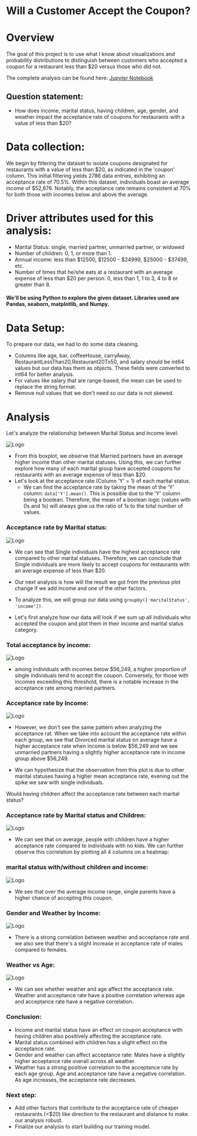 
# Will a Customer Accept the Coupon?

# Overview

The goal of this project is to use what I know about visualizations and probability distributions to distinguish between customers who accepted a coupon for a restaurant less than $20 versus those who did not.

The complete analysis can be found here: [Jupyter Notebook](https://github.com/Ziggy-Z/Coupon-Acceptance/blob/main/notebook/prompt.ipynb)
## Question statement:
* How does income, marital status, having children, age, gender, and weather impact the acceptance rate of coupons for restaurants with a value of less than $20?

# Data collection:
We begin by filtering the dataset to isolate coupons designated for restaurants with a value of less than $20, as indicated in the 'coupon' column. This initial filtering yields 2786 data entries, exhibiting an acceptance rate of 70.5%. Within this dataset, individuals boast an average income of $52,676. Notably, the acceptance rate remains consistent at 70% for both those with incomes below and above the average.

# Driver attributes used for this analysis:
* Marital Status: single, married partner, unmarried partner, or widowed
* Number of children: 0, 1, or more than 1.
* Annual income: less than $12500, $12500 - $24999, $25000 - $37499, etc.
* Number of times that he/she eats at a restaurant with an average expense of less than $20 per person: 0, less than 1, 1 to 3, 4 to 8 or greater than 8.
#### We'll be using Python to explore the given dataset. Libraries used are Pandas, seaborn, matplotlib, and Numpy.
# Data Setup:
To prepare our data, we had to do some data cleaning.
* Columns like age, bar, coffeeHouse, carryAway, RestaurantLessThan20,Restaurant20To50, and salary should be int64 values but our data has them as objects. These fields were converted to int64 for better analysis.
* For values like salary that are range-based, the mean can be used to replace the string format.
* Remove null values that we don't need so our data is not skewed.

# Analysis
 Let's analyze the relationship between Marital Status and income level:
 
![Logo](https://github.com/Ziggy-Z/Coupon-Acceptance/blob/main/images/boxplot.png)
* From this boxplot, we observe that Married partners have an average higher income than other marital statuses. Using this, we can further explore how many of each marital group have accepted coupons for restaurants with an average expense of less than $20.
* Let's look at the acceptance rate (Column 'Y' = 1) of each marital status.
    - We can find the acceptance rate by taking the mean of the 'Y' column: `data['Y'].mean()`. This is     possible due to the 'Y' column being a boolean. Therefore, the mean of a boolean logic (values with 0s and 1s) will always give us the ratio of 1s to the total number of values.
### Acceptance rate by Marital status:

![Logo](https://github.com/Ziggy-Z/Coupon-Acceptance/blob/main/images/maritalAcceptance.png)
* We can see that Single individuals have the highest acceptance rate compared to other marital statuses. Therefore, we can conclude that Single individuals are more likely to accept coupons for restaurants with an average expense of less than $20.

* Our next analysis is how will the result we got from the previous plot change if we add income and one of the other factors.
* To analyze this, we will group our data using `groupby(['maritalStatus', 'income'])`.
* Let's first analyze how our data will look if we sum up all individuals who accepted the coupon and plot them in their income and marital status category.
### Total acceptance by income:

![Logo](https://github.com/Ziggy-Z/Coupon-Acceptance/blob/main/images/totalAcc.png)
* among individuals with incomes below $56,249, a higher proportion of single individuals tend to accept the coupon. Conversely, for those with incomes exceeding this threshold, there is a notable increase in the acceptance rate among married partners.

### Acceptance rate by Income:

![Logo](https://github.com/Ziggy-Z/Coupon-Acceptance/blob/main/images/incomeVacc.png)

* However, we don't see the same pattern when analyzing the acceptance rat. When we take into account the acceptance rate within each group, we see that Divorced marital status on average have a higher acceptance rate when income is below $56,249 and we see unmarried partners having a slightly higher acceptance rate in income group above $56,249.

* We can hypothesize that the observation from this plot is due to other marital statuses having a higher mean acceptance rate, evening out the spike we saw with single individuals.

Would having children affect the acceptance rate between each marital status?

### Acceptance rate by Marital status and Children:
![Logo](https://github.com/Ziggy-Z/Coupon-Acceptance/blob/main/images/maritalAccBych.png)

* We can see that on average, people with children have a higher acceptance rate compared to individuals with no kids.
We can further observe this correlation by plotting all 4 columns on a heatmap:
### marital status with/without children and income:
![Logo](https://github.com/Ziggy-Z/Coupon-Acceptance/blob/main/images/heatmap.png)
* We see that over the average income range, single parents have a higher chance of accepting this coupon.

### Gender and Weather by Income:
![Logo](https://github.com/Ziggy-Z/Coupon-Acceptance/blob/main/images/Genheatmap.png)
* There is a strong correlation between weather and acceptance rate and we also see that there's a slight increase in acceptance rate of males compared to females.
### Weather vs Age:
![Logo](https://github.com/Ziggy-Z/Coupon-Acceptance/blob/main/images/Weatheatmap.png)
* We can see whether weather and age affect the acceptance rate. Weather and acceptance rate have a positive correlation whereas age and acceptance rate have a negative correlation.

### Conclusion:
 - Income and marital status have an effect on coupon acceptance with having children also positively affecting the acceptance rate. 
 - Marital status combined with children has a slight effect on the acceptance rate.
 - Gender and weather can affect acceptance rate: Males have a slightly higher acceptance rate overall across all weather.
 - Weather has a strong positive correlation to the acceptance rate by each age group. Age and acceptance rate have a negative correlation. As age increases, the acceptance rate decreases.

### Next step:
 - Add other factors that contribute to the acceptance rate of cheaper restaurants (<$20) like direction to the restaurant and distance to make our analysis robust.
 - Finalize our analysis to start building our training model.
